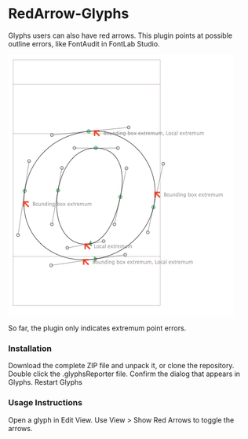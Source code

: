 RedArrow-Glyphs
===============

Glyphs users can also have red arrows. This plugin points at possible outline errors, like FontAudit in FontLab Studio.

![](screenshot.png)

So far, the plugin only indicates extremum point errors.

### Installation

Download the complete ZIP file and unpack it, or clone the repository.
Double click the .glyphsReporter file. Confirm the dialog that appears in Glyphs.
Restart Glyphs

### Usage Instructions

Open a glyph in Edit View.
Use View > Show Red Arrows to toggle the arrows.
